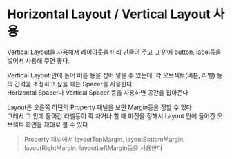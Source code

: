 # Horizontal Layout / Vertical Layout 사용

Vertical Layout을 사용해서 레이아웃을 미리 만들어 주고 그 안에 button, label등을 넣어서 사용해 주면 좋다. 

Vertical Layout 안에 들어 버튼 등을 집어 넣을 수 있는데, 각 오브젝트(버튼, 라벨) 등의 간격을 조정하고 싶을 때는 Spacer를 사용한다.  
Horizontal Spacer나 Vertical Spacer 등을 사용하면 공간을 잡아준다   

Layout은 오른쪽 하단의 Property 패널을 보면 Margin등을 정할 수 있다  
그래서 그 안에 들어간 라벨등이 꽉 차거나 할 때 마진을 정해서 Layout 안에 들어간 오브젝트 화면을 제대로 볼 수 있다    

> Property 패널에서 layoutTopMargin, layoutBottomMargin, layoutRightMargin, layoutLeftMargin등을 사용한다


